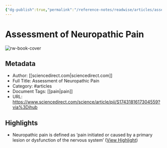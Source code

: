 ```yaml
---
{"dg-publish":true,"permalink":"/reference-notes/readwise/articles/assessment-of-neuropathic-pain/"}
---
```


# Assessment of Neuropathic Pain

![rw-book-cover](https://ars.els-cdn.com/content/image/1-s2.0-S1743181617X70492-cov150h.gif)

## Metadata
- Author: [[sciencedirect.com\|sciencedirect.com]]
- Full Title: Assessment of Neuropathic Pain
- Category: #articles
- Document Tags: [[pain\|pain]] 
- URL: https://www.sciencedirect.com/science/article/pii/S1743181617304559?via%3Dihub

## Highlights
- Neuropathic pain is defined as ‘pain initiated or caused by a primary lesion or dysfunction of the nervous system’ ([View Highlight](https://read.readwise.io/read/01gy9e1bpp927x8drjvmstqb3d))
